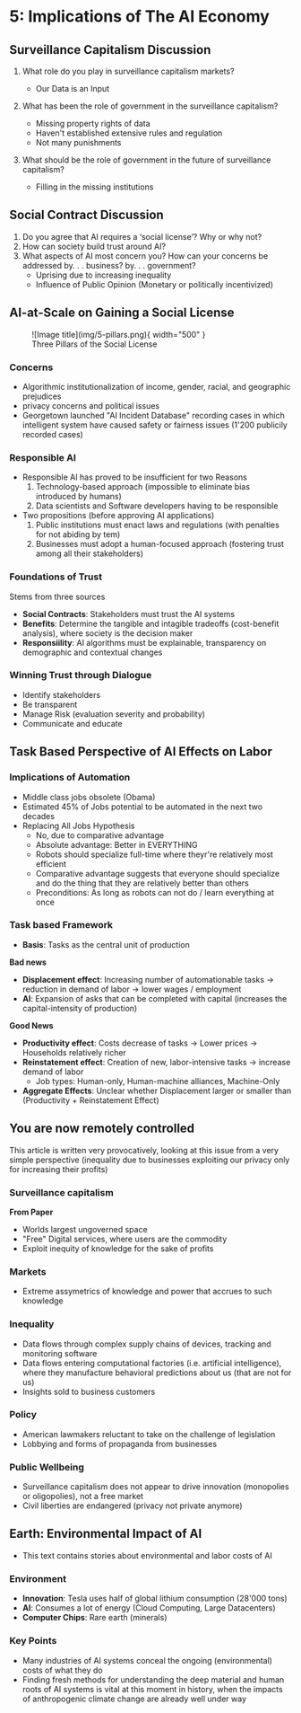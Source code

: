 # 5: Implications of The AI Economy

## Surveillance Capitalism Discussion
1. What role do you play in surveillance capitalism markets?
	- Our Data is an Input

2. What has been the role of government in the surveillance capitalism?
	- Missing property rights of data
	- Haven't established extensive rules and regulation
	- Not many punishments

3. What should be the role of government in the future of surveillance capitalism?
	- Filling in the missing institutions

## Social Contract Discussion
1. Do you agree that AI requires a ‘social license’? Why or why not?
2. How can society build trust around AI?
3. What aspects of AI most concern you? How can your concerns be addressed by. . . business? by. . . government?
	- Uprising due to increasing inequality
	- Influence of Public Opinion (Monetary or politically incentivized)

## AI-at-Scale on Gaining a Social License

<figure markdown>
  ![Image title](img/5-pillars.png){ width="500" }
  <figcaption>Three Pillars of the Social License</figcaption>
</figure>

### Concerns
- Algorithmic institutionalization of income, gender, racial, and geographic prejudices
- privacy concerns and political issues
- Georgetown launched "AI Incident Database" recording cases in which intelligent system have caused safety or fairness issues (1'200 publicily recorded cases)

### Responsible AI
- Responsible AI has proved to be insufficient for two Reasons
	1. Technology-based approach (impossible to eliminate bias introduced by humans)
	2. Data scientists and Software developers having to be responsible
- Two propositions (before approving AI applications)
	1. Public institutions must enact laws and regulations (with penalties for not abiding by tem)
	2. Businesses must adopt a human-focused approach (fostering trust among all their stakeholders)

### Foundations of Trust
Stems from three sources

- **Social Contracts**: Stakeholders must trust the AI systems
- **Benefits**: Determine the tangible and intagible tradeoffs (cost-benefit analysis), where society is the decision maker
- **Responsiility**: AI algorithms must be explainable, transparency on demographic and contextual changes

### Winning Trust through Dialogue
- Identify stakeholders
- Be transparent
- Manage Risk (evaluation severity and probability)
- Communicate and educate

## Task Based Perspective of AI Effects on Labor

### Implications of Automation
- Middle class jobs obsolete (Obama)
- Estimated 45% of Jobs potential to be automated in the next two decades
- Replacing All Jobs Hypothesis
	- No, due to comparative advantage
	- Absolute advantage: Better in EVERYTHING
	- Robots should specialize full-time where theyr're relatively most efficient
	- Comparative advantage suggests that everyone should specialize and do the thing that they are relatively better than others
	- Preconditions: As long as robots can not do / learn everything at once

### Task based Framework
- **Basis**: Tasks as the central unit of production

**Bad news**

- **Displacement effect**: Increasing number of automationable tasks -> reduction in demand of labor -> lower wages / employment
- **AI**: Expansion of asks that can be completed with capital (increases the capital-intensity of production)

**Good News**

- **Productivity effect**: Costs decrease of tasks -> Lower prices -> Households relatively richer
- **Reinstatement effect**: Creation of new, labor-intensive tasks -> increase demand of labor
	- Job types: Human-only, Human-machine alliances, Machine-Only
- **Aggregate Effects**: Unclear whether Displacement larger or smaller than (Productivity + Reinstatement Effect)

## You are now remotely controlled

This article is written very provocatively, looking at this issue from a very simple perspective (inequality due to businesses exploiting our privacy only for increasing their profits)

### Surveillance capitalism

**From Paper**
- Worlds largest ungoverned space
- "Free" Digital services, where users are the commodity
- Exploit inequity of knowledge for the sake of profits

### Markets
- Extreme assymetrics of knowledge and power that accrues to such knowledge

### Inequality
- Data flows through complex supply chains of devices, tracking and monitoring software
- Data flows entering computational factories (i.e. artificial intelligence), where they manufacture behavioral predictions about us (that are not for us)
- Insights sold to business customers

### Policy
- American lawmakers reluctant to take on the challenge of legislation
- Lobbying and forms of propaganda from businesses

### Public Wellbeing
- Surveillance capitalism does not appear to drive innovation (monopolies or oligopolies), not a free market
- Civil liberties are endangered (privacy not private anymore)

## Earth: Environmental Impact of AI
- This text contains stories about environmental and labor costs of AI

### Environment
- **Innovation**: Tesla uses half of global lithium consumption (28'000 tons)
- **AI**: Consumes a lot of energy (Cloud Computing, Large Datacenters)
- **Computer Chips**: Rare earth (minerals) 

### Key Points
- Many industries of AI systems conceal the ongoing (environmental) costs of what they do
- Finding fresh methods for understanding the deep material and human roots of AI systems is vital at this moment  in history, when the impacts of anthropogenic climate change are already well under way

